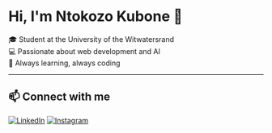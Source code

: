 # Hi, I'm Ntokozo Kubone 👋

🎓 Student at the University of the Witwatersrand  
💻 Passionate about web development and AI  
🚀 Always learning, always coding

---

## 📫 Connect with me

[![LinkedIn](https://img.shields.io/badge/LinkedIn-Profile-blue?logo=linkedin&style=for-the-badge)](https://www.linkedin.com/in/ntokozo-kubone-322419286/)
[![Instagram](https://img.shields.io/badge/Instagram-Profile-pink?logo=instagram&style=for-the-badge)](https://www.instagram.com/its.ntokozo07/)

